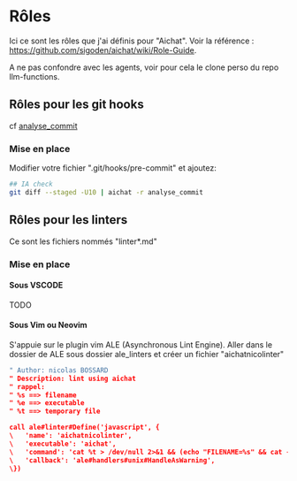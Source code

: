 # Rôles

Ici ce sont les rôles que j'ai définis pour "Aichat".
Voir la référence : <https://github.com/sigoden/aichat/wiki/Role-Guide>.

A ne pas confondre avec les agents, voir pour cela le clone perso du repo llm-functions.

## Rôles pour les git hooks

cf [analyse_commit](analyse_commit.md)

### Mise en place

Modifier votre fichier ".git/hooks/pre-commit" et ajoutez:

```bash
## IA check
git diff --staged -U10 | aichat -r analyse_commit
```

## Rôles pour les linters

Ce sont les fichiers nommés "linter*.md"

### Mise en place

#### Sous VSCODE

TODO

#### Sous Vim ou Neovim

S'appuie sur le plugin vim ALE (Asynchronous Lint Engine).
Aller dans le dossier de ALE sous dossier ale_linters et créer un fichier "aichatnicolinter"

```lua
" Author: nicolas BOSSARD
" Description: lint using aichat
" rappel:
" %s ==> filename
" %e ==> executable
" %t ==> temporary file

call ale#linter#Define('javascript', {
\   'name': 'aichatnicolinter',
\   'executable': 'aichat',
\   'command': 'cat %t > /dev/null 2>&1 && (echo "FILENAME=%s" && cat -n %s) | %e --role linter_js',
\   'callback': 'ale#handlers#unix#HandleAsWarning',
\})

```
